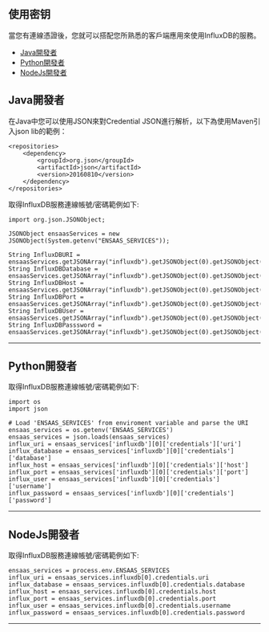 ## 使用密钥

當您有連線憑證後，您就可以搭配您所熟悉的客戶端應用來使用InfluxDB的服務。

* <a class="false-class" href="#!documents/Database/InfluxDb/userguide__zh-TW.md#Java開發者">Java開發者</a>
* <a class="false-class" href="#!documents/Database/InfluxDb/userguide__zh-TW.md#Python開發者">Python開發者</a>
* <a class="false-class" href="#!documents/Database/InfluxDb/userguide__zh-TW.md#NodeJs開發者">NodeJs開發者</a>

## Java開發者
在Java中您可以使用JSON來對Credential JSON進行解析，以下為使用Maven引入json lib的範例：

```
<repositories>
    <dependency>
        <groupId>org.json</groupId>
        <artifactId>json</artifactId>
        <version>20160810</version>
    </dependency>
</repositories>

```

取得InfluxDB服務連線帳號/密碼範例如下:
```
import org.json.JSONObject;

JSONObject ensaasServices = new JSONObject(System.getenv("ENSAAS_SERVICES"));

String InfluxDBURI = ensaasServices.getJSONArray("influxdb").getJSONObject(0).getJSONObject("credentials").getJSONObject("uri");
String InfluxDBDatabase = ensaasServices.getJSONArray("influxdb").getJSONObject(0).getJSONObject("credentials").getJSONObject("database");
String InfluxDBHost = ensaasServices.getJSONArray("influxdb").getJSONObject(0).getJSONObject("credentials").getJSONObject("host");
String InfluxDBPort = ensaasServices.getJSONArray("influxdb").getJSONObject(0).getJSONObject("credentials").getJSONObject("port");
String InfluxDBUser = ensaasServices.getJSONArray("influxdb").getJSONObject(0).getJSONObject("credentials").getJSONObject("username");
String InfluxDBPasssword = ensaasServices.getJSONArray("influxdb").getJSONObject(0).getJSONObject("credentials").getJSONObject("password");

```
---------------------------------------
## Python開發者
取得InfluxDB服務連線帳號/密碼範例如下:

```
import os
import json

# Load 'ENSAAS_SERVICES' from enviroment variable and parse the URI
ensaas_services = os.getenv('ENSAAS_SERVICES')
ensaas_services = json.loads(ensaas_services)
influx_uri = ensaas_services['influxdb'][0]['credentials']['uri']
influx_database = ensaas_services['influxdb'][0]['credentials']['database']
influx_host = ensaas_services['influxdb'][0]['credentials']['host']
influx_port = ensaas_services['influxdb'][0]['credentials']['port']
influx_user = ensaas_services['influxdb'][0]['credentials']['username']
influx_password = ensaas_services['influxdb'][0]['credentials']['password']

```
---------------------------------------
## NodeJs開發者
取得InfluxDB服務連線帳號/密碼範例如下:

```
ensaas_services = process.env.ENSAAS_SERVICES
influx_uri = ensaas_services.influxdb[0].credentials.uri
influx_database = ensaas_services.influxdb[0].credentials.database
influx_host = ensaas_services.influxdb[0].credentials.host
influx_port = ensaas_services.influxdb[0].credentials.port
influx_user = ensaas_services.influxdb[0].credentials.username
influx_password = ensaas_services.influxdb[0].credentials.password
```
---------------------------------------
[1]:https://zh.wikipedia.org/wiki/InfluxDB "InfluxDB"
[2]:https://en.wikipedia.org/wiki/Temporal_database "時間序列資料庫"
[3]:https://www.influxdata.com/ "InfluxDB 官方網站"
[4]:https://docs.influxdata.com/influxdb/v1.5/ "InfluxDB Manual"
[5]:https://docs.influxdata.com/influxdb/v1.4/tools/api_client_libraries/#main-nav "Influx Client example"
[6]:https://docs.influxdata.com/influxdb/v0.9/tools/web_admin/#accessing-the-ui "Influx DB Web Admin Interface"
[7]:https://www.influxdata.com/blog/influxdb-the-platform-for-time-series-data/ "Influx DB 架構文件"
[8]:http://wise-paas.advantech.com/en-us/marketplace/detailinfo/41 "儲存空間"
[9]:https://en.wikipedia.org/wiki/Universally_unique_identifier "UUID"
[10]:https://www.influxdata.com/blog/influxdb-the-platform-for-time-series-data/ "influxdb 架構參考資料來源"
